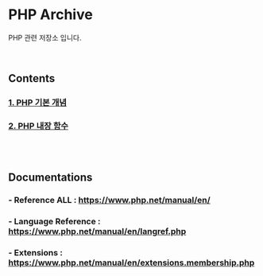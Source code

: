 # PHP Archive

PHP 관련 저장소 입니다.

<br>

## Contents

### [1. PHP 기본 개념](PHP.md)
### [2. PHP 내장 함수](PHP_CORE_EXTENSIONS.md)

<br><br>

## Documentations

### - Reference ALL : https://www.php.net/manual/en/

### - Language Reference : https://www.php.net/manual/en/langref.php

### - Extensions : https://www.php.net/manual/en/extensions.membership.php